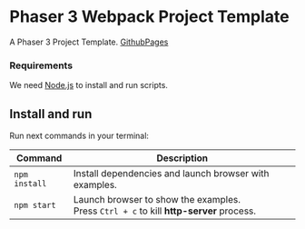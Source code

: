 # Phaser 3 Webpack Project Template

A Phaser 3 Project Template. [GithubPages](https://etse.github.io/phaser-dungeon-game/dist)

### Requirements

We need [Node.js](https://nodejs.org) to install and run scripts.

## Install and run

Run next commands in your terminal:

| Command | Description |
|---------|-------------|
| `npm install` | Install dependencies and launch browser with examples.|
| `npm start` | Launch browser to show the examples. <br> Press `Ctrl + c` to kill **http-server** process. |
